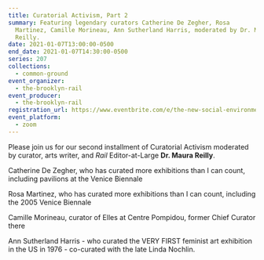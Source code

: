 ```yaml
---
title: Curatorial Activism, Part 2
summary: Featuring legendary curators Catherine De Zegher, Rosa
  Martinez, Camille Morineau, Ann Sutherland Harris, moderated by Dr. Maura
  Reilly.
date: 2021-01-07T13:00:00-0500
end_date: 2021-01-07T14:30:00-0500
series: 207
collections:
  - common-ground
event_organizer:
  - the-brooklyn-rail
event_producer:
  - the-brooklyn-rail
registration_url: https://www.eventbrite.com/e/the-new-social-environment-207-curatorial-activism-part-2-tickets-134785957427
event_platform:
  - zoom
---
```

Please join us for our second installment of Curatorial Activism moderated by curator, arts writer, and *Rail* Editor-at-Large **Dr. Maura Reilly**. 

Catherine De Zegher, who has curated more exhibitions than I can count, including pavilions at the Venice Biennale

Rosa Martinez, who has curated more exhibitions than I can count, including the 2005 Venice Biennale

Camille Morineau, curator of Elles at Centre Pompidou, former Chief Curator there

Ann Sutherland Harris - who curated the VERY FIRST feminist art exhibition in the US in 1976 - co-curated with the late Linda Nochlin.